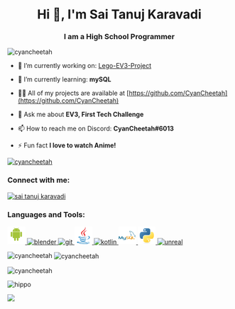 <h1 align="center">Hi 👋, I'm Sai Tanuj Karavadi</h1>
<h3 align="center">I am a High School Programmer</h3>

<p align="left"> <img src="https://komarev.com/ghpvc/?username=cyancheetah&label=Profile%20views&color=0e75b6&style=flat" alt="cyancheetah" /> </p>



- 🔭 I’m currently working on: [Lego-EV3-Project](https://github.com/CyanCheetah/EV32)

- 🌱 I’m currently learning: **mySQL**

- 👨‍💻 All of my projects are available at [https://github.com/CyanCheetah](https://github.com/CyanCheetah)

- 💬 Ask me about **EV3, First Tech Challenge**

- 📫 How to reach me on Discord: **CyanCheetah#6013**

- ⚡ Fun fact **I love to watch Anime!**

<p align="left"> <a href="https://github.com/ryo-ma/github-profile-trophy"><img src="https://github-profile-trophy.vercel.app/?username=cyancheetah" alt="cyancheetah" /></a> </p>

<h3 align="left">Connect with me:</h3>
<p align="left">
<a href="https://linkedin.com/in/sai tanuj karavadi" target="blank"><img align="center" src="https://raw.githubusercontent.com/rahuldkjain/github-profile-readme-generator/master/src/images/icons/Social/linked-in-alt.svg" alt="sai tanuj karavadi" height="30" width="40" /></a>
</p>

<h3 align="left">Languages and Tools:</h3>
<p align="left"> <a href="https://developer.android.com" target="_blank" rel="noreferrer"> <img src="https://raw.githubusercontent.com/devicons/devicon/master/icons/android/android-original-wordmark.svg" alt="android" width="40" height="40"/> </a> <a href="https://www.blender.org/" target="_blank" rel="noreferrer"> <img src="https://download.blender.org/branding/community/blender_community_badge_white.svg" alt="blender" width="40" height="40"/> </a> <a href="https://git-scm.com/" target="_blank" rel="noreferrer"> <img src="https://www.vectorlogo.zone/logos/git-scm/git-scm-icon.svg" alt="git" width="40" height="40"/> </a> <a href="https://www.java.com" target="_blank" rel="noreferrer"> <img src="https://raw.githubusercontent.com/devicons/devicon/master/icons/java/java-original.svg" alt="java" width="40" height="40"/> </a> <a href="https://kotlinlang.org" target="_blank" rel="noreferrer"> <img src="https://www.vectorlogo.zone/logos/kotlinlang/kotlinlang-icon.svg" alt="kotlin" width="40" height="40"/> </a> <a href="https://www.mysql.com/" target="_blank" rel="noreferrer"> <img src="https://raw.githubusercontent.com/devicons/devicon/master/icons/mysql/mysql-original-wordmark.svg" alt="mysql" width="40" height="40"/> </a> <a href="https://www.python.org" target="_blank" rel="noreferrer"> <img src="https://raw.githubusercontent.com/devicons/devicon/master/icons/python/python-original.svg" alt="python" width="40" height="40"/> </a> <a href="https://unrealengine.com/" target="_blank" rel="noreferrer"> <img src="https://raw.githubusercontent.com/kenangundogan/fontisto/036b7eca71aab1bef8e6a0518f7329f13ed62f6b/icons/svg/brand/unreal-engine.svg" alt="unreal" width="40" height="40"/> </a> </p>

<p><img align="left" src="https://github-readme-stats.vercel.app/api/top-langs?username=cyancheetah&show_icons=true&locale=en&layout=compact" alt="cyancheetah" /></p>

<p>&nbsp;<img align="center" src="https://github-readme-stats.vercel.app/api?username=cyancheetah&show_icons=true&locale=en" alt="cyancheetah" /></p>

<p><img align="center" src="https://github-readme-streak-stats.herokuapp.com/?user=cyancheetah&" alt="cyancheetah" /></p>


![hippo](https://i.pinimg.com/originals/ba/3e/74/ba3e74fca9813417524309b7d89c5f2f.gif)


![](https://komarev.com/ghpvc/?username=CyanCheetah&color=blue)
<!--
**CyanCheetah/CyanCheetah** is a ✨ _special_ ✨ repository because its `README.md` (this file) appears on your GitHub profile.

Here are some ideas to get you started:

- 🔭 I’m currently working on ...
- 🌱 I’m currently learning ...
- 👯 I’m looking to collaborate on ...
- 🤔 I’m looking for help with ...
- 💬 Ask me about ...
- 📫 How to reach me: ...
- 😄 Pronouns: ...
- ⚡ Fun fact: ...
-->
